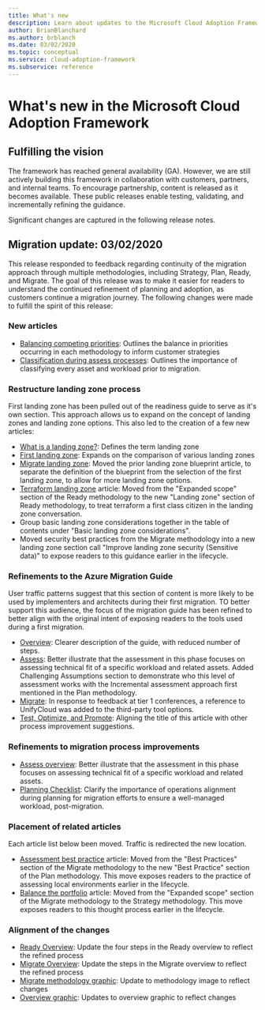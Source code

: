 ```yaml
---
title: What's new 
description: Learn about updates to the Microsoft Cloud Adoption Framework for Azure.
author: BrianBlanchard
ms.author: brblanch
ms.date: 03/02/2020
ms.topic: conceptual
ms.service: cloud-adoption-framework
ms.subservice: reference
---
```


# What's new in the Microsoft Cloud Adoption Framework

## Fulfilling the vision

The framework has reached general availability (GA). However, we are still actively building this framework in collaboration with customers, partners, and internal teams. To encourage partnership, content is released as it becomes available. These public releases enable testing, validating, and incrementally refining the guidance.

Significant changes are captured in the following release notes.

## Migration update: 03/02/2020

This release responded to feedback regarding continuity of the migration approach through multiple methodologies, including Strategy, Plan, Ready, and Migrate. The goal of this release was to make it easier for readers to understand the continued refinement of planning and adoption, as customers continue a migration journey. The following changes were made to fulfill the spirit of this release:

### New articles

- [Balancing competing priorities](../strategy/balance-competing-priorities.md): Outlines the balance in priorities occurring in each methodology to inform customer strategies
- [Classification during assess processes](../migrate/migration-considerations/assess/classify.md): Outlines the importance of classifying every asset and workload prior to migration.

### Restructure landing zone process

First landing zone has been pulled out of the readiness guide to serve as it's own section. This approach allows us to expand on the concept of landing zones and landing zone options. This also led to the creation of a few new articles:

- [What is a landing zone?](../ready/landing-zone/index.md): Defines the term landing zone
- [First landing zone](../ready/landing-zone/first-landing-zone.md): Expands on the comparison of various landing zones
- [Migrate landing zone](../ready/landing-zone/migrate-landing-zone.md): Moved the prior landing zone blueprint article, to separate the definition of the blueprint from the selection of the first landing zone, to allow for more landing zone options.
- [Terraform landing zone](../ready/landing-zone/terraform-landing-zone.md) article: Moved from the "Expanded scope" section of the Ready methodology to the new "Landing zone" section of Ready methodology, to treat terraform a first class citizen in the landing zone conversation.
- Group basic landing zone considerations together in the table of contents under "Basic landing zone considerations".
- Moved security best practices from the Migrate methodology into a new landing zone section call "Improve landing zone security (Sensitive data)" to expose readers to this guidance earlier in the lifecycle.

### Refinements to the Azure Migration Guide

User traffic patterns suggest that this section of content is more likely to be used by implementers and architects during their first migration. TO better support this audience, the focus of the migration guide has been refined to better align with the original intent of exposing readers to the tools used during a first migration.

- [Overview](../migrate/azure-migration-guide/index.md): Clearer description of the guide, with reduced number of steps.
- [Assess](../migrate/azure-migration-guide/assess.md): Better illustrate that the assessment in this phase focuses on assessing technical fit of a specific workload and related assets. Added Challenging Assumptions section to demonstrate who this level of assessment works with the Incremental assessment approach first mentioned in the Plan methodology.
- [Migrate](../migrate/azure-migration-guide/migrate.md): In response to feedback at tier 1 conferences, a reference to UnifyCloud was added to the third-party tool options.
- [Test, Optimize, and Promote](../migrate/azure-migration-guide/optimize-and-transform.md): Aligning the title of this article with other process improvement suggestions.

### Refinements to migration process improvements

- [Assess overview](../migrate/migration-considerations/assess/index.md): Better illustrate that the assessment in this phase focuses on assessing technical fit of a specific workload and related assets.
- [Planning Checklist](../migrate/migration-considerations/prerequisites/planning-checklist.md): Clarify the importance of operations alignment during planning for migration efforts to ensure a well-managed workload, post-migration.

### Placement of related articles

Each article list below been moved. Traffic is redirected the new location.

- [Assessment best practice](../plan/contoso-migration-assessment.md) article: Moved from the "Best Practices" section of the Migrate methodology to the new "Best Practice" section of the Plan methodology. This move exposes readers to the practice of assessing local environments earlier in the lifecycle.
- [Balance the portfolio](../strategy/balance-the-portfolio.md) article: Moved from the "Expanded scope" section of the Migrate methodology to the  Strategy methodology. This move exposes readers to this thought process earlier in the lifecycle.

### Alignment of the changes

- [Ready Overview](../ready/index.md): Update the four steps in the Ready overview to reflect the refined process
- [Migrate Overview](../migrate/index.md): Update the steps in the Migrate overview to reflect the refined process
- [Migrate methodology graphic](../migrate/index.md): Update to methodology image to reflect changes
- [Overview graphic](../index.md): Updates to overview graphic to reflect changes

